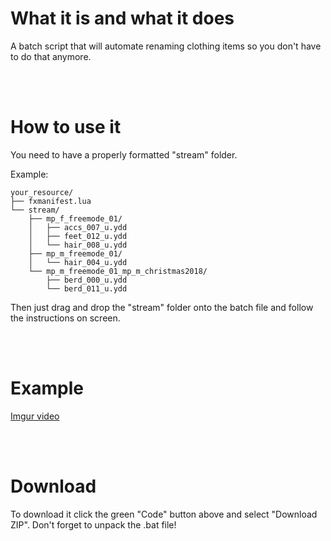 # What it is and what it does
A batch script that will automate renaming clothing items so you don't have to do that anymore.

<br><br>

# How to use it
You need to have a properly formatted "stream" folder.

Example:
```
your_resource/
├── fxmanifest.lua
└── stream/
    ├── mp_f_freemode_01/
    │   ├── accs_007_u.ydd
    │   ├── feet_012_u.ydd
    │   └── hair_008_u.ydd
    ├── mp_m_freemode_01/
    │   └── hair_004_u.ydd
    └── mp_m_freemode_01_mp_m_christmas2018/
        ├── berd_000_u.ydd
        └── berd_011_u.ydd
```

Then just drag and drop the "stream" folder onto the batch file and follow the instructions on screen.

<br><br>

# Example
[Imgur video](https://imgur.com/a/rbTQgcs)

<br><br>

# Download
To download it click the green "Code" button above and select "Download ZIP". Don't forget to unpack the .bat file!
